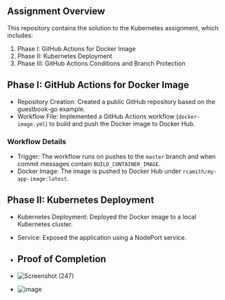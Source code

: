 ## Assignment Overview

This repository contains the solution to the Kubernetes assignment, which includes:

1. Phase I: GitHub Actions for Docker Image
2. Phase II: Kubernetes Deployment
3. Phase III: GitHub Actions Conditions and Branch Protection

## Phase I: GitHub Actions for Docker Image

- Repository Creation: Created a public GitHub repository based on the guestbook-go example.
- Workflow File: Implemented a GitHub Actions workflow (`docker-image.yml`) to build and push the Docker image to Docker Hub.

### Workflow Details
- Trigger: The workflow runs on pushes to the `master` branch and when commit messages contain `BUILD_CONTAINER_IMAGE`.
- Docker Image: The image is pushed to Docker Hub under `rcamith/my-app-image:latest`.

## Phase II: Kubernetes Deployment

- Kubernetes Deployment: Deployed the Docker image to a local Kubernetes cluster.
- Service: Exposed the application using a NodePort service.

- ## Proof of Completion
- ![Screenshot (247)](https://github.com/user-attachments/assets/9c474014-b7d7-4975-b78b-784355412d3c)
- ![image](https://github.com/user-attachments/assets/7ef552ef-5be2-45a5-9dfc-159d4e6f0965)

